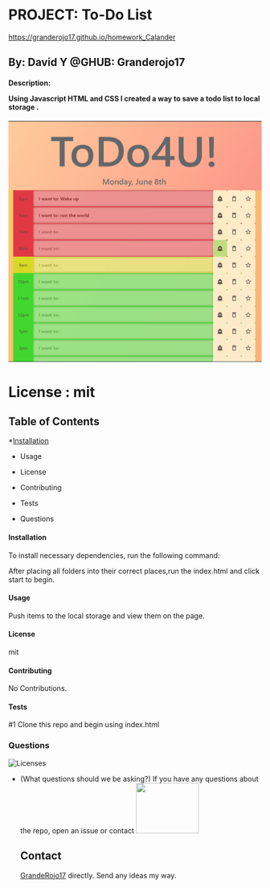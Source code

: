 # **PROJECT**: **To-Do List**

 https://granderojo17.github.io/homework_Calander

## By: David Y @GHUB: Granderojo17

#### Description: <p>Using Javascript HTML and CSS I created a way to save a todo list to local storage .</p>

![Main page image](/images/ku_bootCamp_HomeWorkPic_todoLIst_01.PNG)

# License : mit

<h2>Table of Contents</h2>

\*[Installation]('#installation')

- Usage

- License
- Contributing
- Tests
- Questions

<h4>Installation </h4>
To install necessary dependencies, run the following command:

After placing all folders into their correct places,run the index.html and click start to begin.

<h4>Usage</h4>

Push items to the local storage and view them on the page.

<h4>License</h4>

mit

<h4>Contributing</h4>

No Contributions.

<h4>Tests</h4>
#1 Clone this repo and begin using index.html

<h3>Questions</h3>

![Licenses](https://img.shields.io/badge/license-mit-blue.svg)

- (What questions should we be asking?)
  If you have any questions about the repo, open an issue or contact
  <img src = 'https://avatars3.githubusercontent.com/u/38540605?v=4' height = 100px width = 125px>
  ## Contact
  <!-- ![Github Profile Picture](https://avatars3.githubusercontent.com/u/38540605?v=4) -->
  [GrandeRojo17](mailto:david.yennerell@gmail.com "personal Email") directly. Send any ideas my way.
